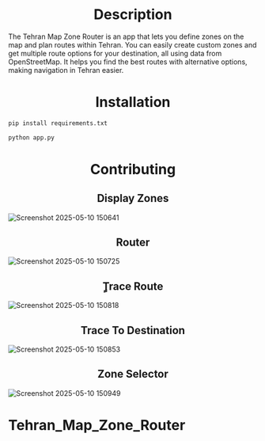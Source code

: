 <h1 align="center">Description</h1>

The Tehran Map Zone Router is an app that lets you define zones on the map and plan routes within Tehran. You can easily create custom zones and get multiple route options for your destination, all using data from OpenStreetMap. It helps you find the best routes with alternative options, making navigation in Tehran easier.


<h1 align="center">Installation</h1>

```bash
pip install requirements.txt
```

```bash
python app.py
```



<h1 align="center">Contributing</h1>


<h2 align="center">Display Zones</h2>

![Screenshot 2025-05-10 150641](https://github.com/user-attachments/assets/1cb0a2a7-c24b-4e42-a0f7-7c81b9b9a82f)



<h2 align="center">Router</h2>

![Screenshot 2025-05-10 150725](https://github.com/user-attachments/assets/09312124-0a92-4d46-96aa-754ba36e422b)



<h2 align="center">ٍTrace Route</h2>

![Screenshot 2025-05-10 150818](https://github.com/user-attachments/assets/03382162-4af2-4b13-aaed-05edd79eef1a)


<h2 align="center">Trace To Destination</h2>

![Screenshot 2025-05-10 150853](https://github.com/user-attachments/assets/915e85c8-8d90-40c7-a3be-7e6d5a9f0535)


<h2 align="center">Zone Selector</h2>


![Screenshot 2025-05-10 150949](https://github.com/user-attachments/assets/1f195661-66d2-4cc6-8c7f-364c1774b520)


# Tehran_Map_Zone_Router
